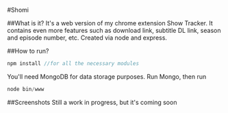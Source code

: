 #Shomi

##What is it?
It's a web version of my chrome extension Show Tracker. 
It contains even more features such as download link, subtitle DL link,  season and episode number, etc. 
Created via node and express.

##How to run?

```javascript
npm install //for all the necessary modules
```

You'll need MongoDB for data storage purposes. 
Run Mongo, then run  
```javascript
node bin/www
```

##Screenshots
Still a work in progress, but it's coming soon